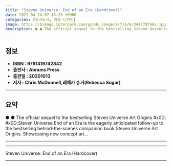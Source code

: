 ```yaml
---
title: "Steven Universe: End of an Era (Hardcover)"
date: 2021-04-24 07:16:23 +0900
categories: [외국도서, 예술-디자인]
image: https://bimage.interpark.com/goods_image/8/7/6/6/344778766s.jpg
description: ● ● The official sequel to the bestselling Steven Universe Art   Origins #x0D;  #x0D;Steven Universe End of an Era is the eagerly anticipated follow-up to the
---
```


## **정보**

- **ISBN : 9781419742842**
- **출판사 : Abrams Press**
- **출판일 : 20201013**
- **저자 : Chris McDonnell,레베카 슈거(Rebecca Sugar)**

------



## **요약**

●  ●  The official sequel to the bestselling Steven Universe Art   Origins #x0D;  #x0D;Steven Universe End of an Era is the eagerly anticipated follow-up to the bestselling behind-the-scenes companion book Steven Universe Art   Origins. Showcasing new concept art... 

------



------


Steven Universe: End of an Era (Hardcover) 

------


